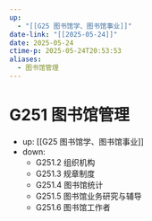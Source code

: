 ```yaml
---
up:
  - "[[G25 图书馆学、图书馆事业]]"
date-link: "[[2025-05-24]]"
date: 2025-05-24
ctime-p: 2025-05-24T20:53:53
aliases:
  - 图书馆管理
---
```


# G251 图书馆管理

- up: [[G25 图书馆学、图书馆事业]]
- down:	
	- G251.2 组织机构
	- G251.3 规章制度
	- G251.4 图书馆统计
	- G251.5 图书馆业务研究与辅导
	- G251.6 图书馆工作者
	

